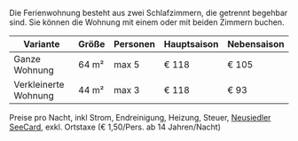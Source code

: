 Die Ferienwohnung besteht aus zwei Schlafzimmern, die getrennt begehbar sind.
Sie können die Wohnung mit einem oder mit beiden Zimmern buchen.

| Variante               | Größe | Personen | Hauptsaison | Nebensaison |
| ---------------------- | ----- | -------- | ----------- | ----------- |
| Ganze Wohnung          | 64 m² |  max 5   |       € 118 |       € 105 |
| Verkleinerte Wohnung   | 44 m² |  max 3   |       € 118 |        € 93 |

Preise pro Nacht, inkl Strom, Endreinigung, Heizung, Steuer,
[Neusiedler SeeCard](https://www.neusiedlersee.com/de/neusiedler-see-card/neusiedler-see-card.html),
exkl. Ortstaxe (€ 1,50/Pers. ab 14 Jahren/Nacht)
